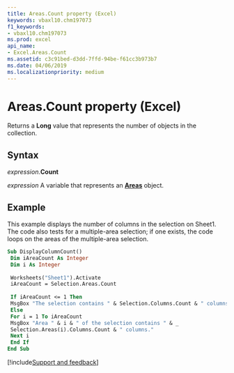 ```yaml
---
title: Areas.Count property (Excel)
keywords: vbaxl10.chm197073
f1_keywords:
- vbaxl10.chm197073
ms.prod: excel
api_name:
- Excel.Areas.Count
ms.assetid: c3c91bed-d3dd-7ffd-94be-f61cc3b973b7
ms.date: 04/06/2019
ms.localizationpriority: medium
---
```



# Areas.Count property (Excel)

Returns a **Long** value that represents the number of objects in the collection.


## Syntax

_expression_.**Count**

_expression_ A variable that represents an **[Areas](Excel.Areas.md)** object.


## Example

This example displays the number of columns in the selection on Sheet1. The code also tests for a multiple-area selection; if one exists, the code loops on the areas of the multiple-area selection.

```vb
Sub DisplayColumnCount() 
 Dim iAreaCount As Integer 
 Dim i As Integer 
 
 Worksheets("Sheet1").Activate 
 iAreaCount = Selection.Areas.Count 
 
 If iAreaCount <= 1 Then 
 MsgBox "The selection contains " & Selection.Columns.Count & " columns." 
 Else 
 For i = 1 To iAreaCount 
 MsgBox "Area " & i & " of the selection contains " & _ 
 Selection.Areas(i).Columns.Count & " columns." 
 Next i 
 End If 
End Sub
```




[!include[Support and feedback](~/includes/feedback-boilerplate.md)]